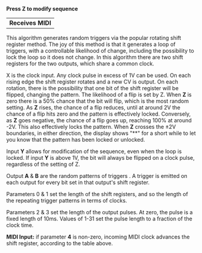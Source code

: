 
**Press **Z** to modify sequence**

|                   |
|-------------------|
| **Receives MIDI** |

This algorithm generates random triggers via the popular rotating shift register method. The joy of this method is that
it generates a loop of triggers, with a controllable likelihood of change, including the possibility to lock the loop so
it does not change. In this algorithm there are two shift registers for the two outputs, which share a common clock.

X is the clock input. Any clock pulse in excess of 1V can be used. On each rising edge the shift register rotates and a
new CV is output. On each rotation, there is the possibility that one bit of the shift register will be flipped,
changing the pattern. The likelihood of a flip is set by Z. When **Z** is zero there is a 50% chance that the bit will flip,
which is the most random setting. As **Z** rises, the chance of a flip reduces, until at around 2V the chance of a flip hits
zero and the pattern is effectively locked. Conversely, as **Z** goes negative, the chance of a flip goes up, reaching 100%
at around -2V. This also effectively locks the pattern. When **Z** crosses the ±2V boundaries, in either direction, the
display shows "\*\*" for a short while to let you know that the pattern has been locked or unlocked.

Input **Y** allows for modification of the sequence, even when the loop is locked. If input **Y** is above 1V, the bit will
always be flipped on a clock pulse, regardless of the setting of Z.

Output **A** & **B** are the random patterns of triggers . A trigger is emitted on each output for every bit set in that output's
shift register.

Parameters 0 & 1 set the length of the shift registers, and so the length of the repeating trigger patterns in terms of
clocks.

Parameters 2 & 3 set the length of the output pulses. At zero, the pulse is a fixed length of 10ms. Values of 1-31 set
the pulse length to a fraction of the clock time.

**MIDI Input:** if parameter **4** is non-zero, incoming MIDI clock advances the shift register, according to the table
above.

